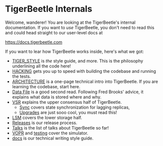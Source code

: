 # TigerBeetle Internals

Welcome, wanderer! You are looking at the TigerBeetle's internal documentation. If you want to _use_
TigerBeetle, you don't need to read this and could head straight to our user-level docs at

<https://docs.tigerbeetle.com>

If you want to lear how TigerBeetle works inside, here's what we got:

- [TIGER_STYLE](./TIGER_STYLE.md) is _the_ style guide, and more. This is the philosophy underlining
  all the code here!
- [HACKING](./HACKING.md) gets you up to speed with building the codebase and running the tests.
- [ARCHITECTURE](./ARCHITECTURE.md) is a one-page technical intro into TigerBeetle. If you are
  learning the codebase, start here.
- [Data File](./data_file.md) is a good second read. Following Fred Brooks' advice, it explains what
  data is stored where and why.
- [VSR](./vsr.md) explains the upper consensus half of TigerBeetle.
  - [Sync](./sync.md) covers state synchronization for lagging replicas,
  - [Upgrades](./upgrades.md) are just sooo cool, you must read this!
- [LSM](./lsm.md) covers the lower storage half.
- [Releases](./releases.md) is our release process.
- [Talks](./talks.md) is the list of talks about TigerBeetle so far!
- [VOPR](./vopr.md) and [testing](./testing.md) cover the simulator.
- [docs](./docs.md) is our technical writing style guide. 
